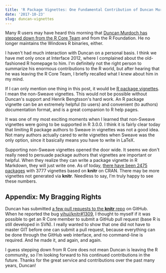 ```yaml
---
title: 'R Package Vignettes: One Fundamental Contribution of Duncan Murdoch'
date: '2017-10-23'
slug: duncan-vignettes
---
```


Many R users may have heard this morning that [Duncan Murdoch has stepped down from the R Core Team](https://twitter.com/_R_Foundation/status/922475036593852416) and from the R Foundation. He no longer maintains the Windows R binaries, either.

I haven't had much interaction with Duncan on a personal basis. I think we have met only once at Interface 2012, where I complained about the old-fashioned R homepage to him. I'm definitely not the right person to summarize his enormous contributions to the R world, but after hearing that he was leaving the R Core Team, I briefly recalled what I knew about him in my mind.

If I can only mention one thing in this post, it would be [R package vignettes](https://yihui.org/knitr/demo/vignette/). I mean the non-Sweave vignettes. This would not be possible without Duncan's support and Henrik Bengtsson's hard work. An R package vignette can be an extremely helpful (to users) and convenient (to authors) documentation format, and is a great companion to R help pages.

It was one of my most exciting moments when I learned that non-Sweave vignettes were going to be supported in R 3.0.0. I think it is fairly clear today that limiting R package authors to Sweave in vignettes was not a good idea. Not many authors actually cared to write vignettes when Sweave was the only option, since it basically means you have to write in LaTeX.

Supporting non-Sweave vignettes opened the door wide. It seems we don't really need to persuade package authors that vignettes are important or helpful. When they realize they can write a package vignette in R Markdown, they will just write one. As of today, [there have been 2475 packages](https://gist.github.com/yihui/7698648) with 3777 vignettes based on **knitr** on CRAN. There may be more vignettes not generated via **knitr**. Needless to say, I'm truly happy to see these numbers.

## Appendix: My Bragging Rights

Duncan has submitted [a few pull requests to the **knitr** repo](https://github.com/yihui/knitr/pulls?utf8=%E2%9C%93&q=is%3Apr%20author%3Admurdoch) on GitHub. When he reported the bug [yihui/knitr#1309](https://github.com/yihui/knitr/issues/1309), I thought to myself if it was possible to get an R Core member to submit a GitHub pull request (base R is still developed in SVN). I really wanted to show that one did not have to master GIT before one can submit a pull request, because everything can be done through the GitHub web interface, and no command-line is required. And he made it, and again, and again.

I guess stepping down from R Core does not mean Duncan is leaving the R community, so I'm looking forward to his continued contributions in the future. Thanks for the great service and contributions over the past many years, Duncan!
